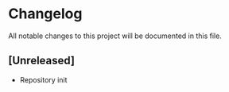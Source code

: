 # Changelog
All notable changes to this project will be documented in this file.

## [Unreleased]
- Repository init

